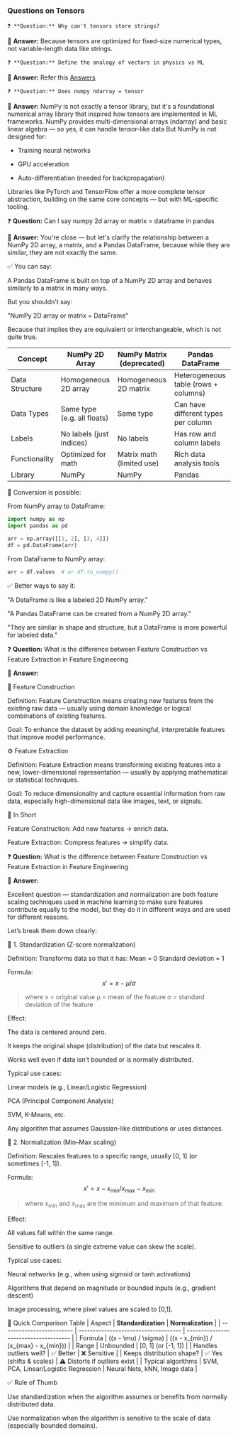 ### Questions on Tensors
    ❓ **Question:** Why can't tensors store strings?

🧠 **Answer:** Because tensors are optimized for fixed-size numerical types, not variable-length data like strings.

    ❓ **Question:** Define the analogy of vectors in physics vs ML

🧠 **Answer:** Refer this [Answers](DetailedAnswer/AnalogyOfVectorinML.md)
    
    ❓ **Question:** Does numpy ndarray = tensor

🧠 **Answer:** NumPy is not exactly a tensor library, but it's a foundational numerical array library that inspired how tensors are implemented in ML frameworks.
NumPy provides multi-dimensional arrays (ndarray) and basic linear algebra — so yes, it can handle tensor-like data
But NumPy is not designed for:

- Training neural networks

- GPU acceleration

- Auto-differentiation (needed for backpropagation)

Libraries like PyTorch and TensorFlow offer a more complete tensor abstraction, building on the same core concepts — but with ML-specific tooling.

❓ **Question:** Can I say numpy 2d array or matrix = dataframe in pandas

🧠 **Answer:** You're close — but let's clarify the relationship between a NumPy 2D array, a matrix, and a Pandas DataFrame, because while they are similar, they are not exactly the same.

✅ You can say:

A Pandas DataFrame is built on top of a NumPy 2D array and behaves similarly to a matrix in many ways.

But you shouldn't say:

"NumPy 2D array or matrix = DataFrame"

Because that implies they are equivalent or interchangeable, which is not quite true.

| Concept        | NumPy 2D Array              | NumPy Matrix (deprecated) | Pandas DataFrame                     |
| -------------- | --------------------------- | ------------------------- | ------------------------------------ |
| Data Structure | Homogeneous 2D array        | Homogeneous 2D matrix     | Heterogeneous table (rows + columns) |
| Data Types     | Same type (e.g. all floats) | Same type                 | Can have different types per column  |
| Labels         | No labels (just indices)    | No labels                 | Has row and column labels            |
| Functionality  | Optimized for math          | Matrix math (limited use) | Rich data analysis tools             |
| Library        | NumPy                       | NumPy                     | Pandas                               |

🔁 Conversion is possible:

From NumPy array to DataFrame:
```python
import numpy as np
import pandas as pd

arr = np.array([[1, 2], [3, 4]])
df = pd.DataFrame(arr)
```
From DataFrame to NumPy array:
```python
arr = df.values  # or df.to_numpy()
```
✅ Better ways to say it:

"A DataFrame is like a labeled 2D NumPy array."

"A Pandas DataFrame can be created from a NumPy 2D array."

"They are similar in shape and structure, but a DataFrame is more powerful for labeled data."


❓ **Question:** What is the difference between Feature Construction vs Feature Extraction in Feature Engineering

🧠 **Answer:** 

🧩 Feature Construction

Definition:
Feature Construction means creating new features from the existing raw data — usually using domain knowledge or logical combinations of existing features.

Goal:
To enhance the dataset by adding meaningful, interpretable features that improve model performance.

⚙️ Feature Extraction

Definition:
Feature Extraction means transforming existing features into a new, lower-dimensional representation — usually by applying mathematical or statistical techniques.

Goal:
To reduce dimensionality and capture essential information from raw data, especially high-dimensional data like images, text, or signals.

🎯 In Short

Feature Construction: Add new features → enrich data.

Feature Extraction: Compress features → simplify data.


❓ **Question:** What is the difference between Feature Construction vs Feature Extraction in Feature Engineering

🧠 **Answer:** 

Excellent question — standardization and normalization are both feature scaling techniques used in machine learning to make sure features contribute equally to the model, but they do it in different ways and are used for different reasons.

Let’s break them down clearly:

🔹 1. Standardization (Z-score normalization)

Definition:
Transforms data so that it has: Mean = 0 Standard deviation = 1

Formula: 
$$
x' = x-\mu/\sigma
$$
> where
x = original value
μ = mean of the feature
σ = standard deviation of the feature



Effect:

The data is centered around zero.

It keeps the original shape (distribution) of the data but rescales it.

Works well even if data isn’t bounded or is normally distributed.

Typical use cases:

Linear models (e.g., Linear/Logistic Regression)

PCA (Principal Component Analysis)

SVM, K-Means, etc.

Any algorithm that assumes Gaussian-like distributions or uses distances.

🔹 2. Normalization (Min–Max scaling)

Definition:
Rescales features to a specific range, usually [0, 1] (or sometimes [-1, 1]).

Formula:
$$
x'=x-x_{\min}/x_{\max}-x_{\min}
$$
> where $x_{\min}$  and $x_{\max}$ are the minimum and maximum of that feature.

Effect:

All values fall within the same range.

Sensitive to outliers (a single extreme value can skew the scale).

Typical use cases:

Neural networks (e.g., when using sigmoid or tanh activations)

Algorithms that depend on magnitude or bounded inputs (e.g., gradient descent)

Image processing, where pixel values are scaled to [0,1].

🔸 Quick Comparison Table
| Aspect                    | **Standardization**                  | **Normalization**                     |
| ------------------------- | ------------------------------------ | ------------------------------------- |
| Formula                   | ((x - \mu) / \sigma)                 | ((x - x_{min}) / (x_{max} - x_{min})) |
| Range                     | Unbounded                            | [0, 1] (or [-1, 1])                   |
| Handles outliers well?    | ✅ Better                             | ❌ Sensitive                           |
| Keeps distribution shape? | ✅ Yes (shifts & scales)              | ⚠️ Distorts if outliers exist         |
| Typical algorithms        | SVM, PCA, Linear/Logistic Regression | Neural Nets, kNN, Image data          |

✅ Rule of Thumb

Use standardization when the algorithm assumes or benefits from normally distributed data.

Use normalization when the algorithm is sensitive to the scale of data (especially bounded domains).